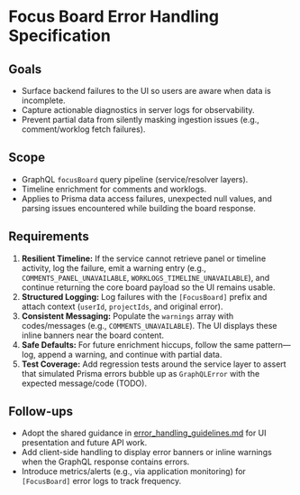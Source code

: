 # Focus Board Error Handling Specification

## Goals
- Surface backend failures to the UI so users are aware when data is incomplete.
- Capture actionable diagnostics in server logs for observability.
- Prevent partial data from silently masking ingestion issues (e.g., comment/worklog fetch failures).

## Scope
- GraphQL `focusBoard` query pipeline (service/resolver layers).
- Timeline enrichment for comments and worklogs.
- Applies to Prisma data access failures, unexpected null values, and parsing issues encountered while building the board response.

## Requirements
1. **Resilient Timeline:** If the service cannot retrieve panel or timeline activity, log the failure, emit a warning entry (e.g., `COMMENTS_PANEL_UNAVAILABLE`, `WORKLOGS_TIMELINE_UNAVAILABLE`), and continue returning the core board payload so the UI remains usable.
2. **Structured Logging:** Log failures with the `[FocusBoard]` prefix and attach context (`userId`, `projectIds`, and original error).
3. **Consistent Messaging:** Populate the `warnings` array with codes/messages (e.g., `COMMENTS_UNAVAILABLE`). The UI displays these inline banners near the board content.
4. **Safe Defaults:** For future enrichment hiccups, follow the same pattern—log, append a warning, and continue with partial data.
5. **Test Coverage:** Add regression tests around the service layer to assert that simulated Prisma errors bubble up as `GraphQLError` with the expected message/code (TODO).

## Follow-ups
- Adopt the shared guidance in [error_handling_guidelines.md](./error_handling_guidelines.md) for UI presentation and future API work.
- Add client-side handling to display error banners or inline warnings when the GraphQL response contains errors.
- Introduce metrics/alerts (e.g., via application monitoring) for `[FocusBoard]` error logs to track frequency.
